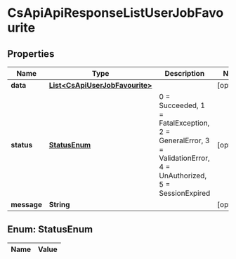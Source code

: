 
# CsApiApiResponseListUserJobFavourite

## Properties
Name | Type | Description | Notes
------------ | ------------- | ------------- | -------------
**data** | [**List&lt;CsApiUserJobFavourite&gt;**](CsApiUserJobFavourite.md) |  |  [optional]
**status** | [**StatusEnum**](#StatusEnum) | 0 &#x3D; Succeeded, 1 &#x3D; FatalException, 2 &#x3D; GeneralError, 3 &#x3D; ValidationError, 4 &#x3D; UnAuthorized, 5 &#x3D; SessionExpired |  [optional]
**message** | **String** |  |  [optional]


<a name="StatusEnum"></a>
## Enum: StatusEnum
Name | Value
---- | -----




